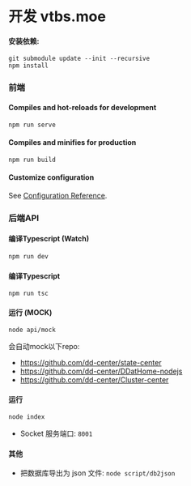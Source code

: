 # 开发 vtbs.moe

#### 安装依赖:

```shell
git submodule update --init --recursive
npm install
```

### 前端

#### Compiles and hot-reloads for development

```shell
npm run serve
```

#### Compiles and minifies for production

```shell
npm run build
```

#### Customize configuration

See [Configuration Reference](https://cli.vuejs.org/config/).

### 后端API

#### 编译Typescript (Watch)

```sh
npm run dev
```

#### 编译Typescript

```shell
npm run tsc
```

#### 运行 (MOCK)

```sh
node api/mock
```

会自动mock以下repo:

* <https://github.com/dd-center/state-center>
* <https://github.com/dd-center/DDatHome-nodejs>
* <https://github.com/dd-center/Cluster-center>

#### 运行

```sh
node index
```

* Socket 服务端口: `8001`

#### 其他

* 把数据库导出为 json 文件: `node script/db2json`